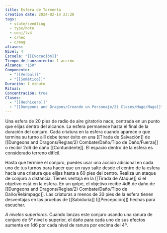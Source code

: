 ```yaml
---
title: Esfera de Tormenta
creation date: 2024-02-14 23:20
tags:
  - state/seedling
  - type/note
  - conj/lv4
  - c/hec
  - c/mag
aliases: 
Nivel: 4
Escuela: "[[Evocación]]"
Tiempo_de_Lanzamiento: 1 acción
Alcance: "150"
Componente:
  - "[[Verbal]]"
  - "[[Somático]]"
Duración: 1 minuto
Ritual: 
Concentración: true
Clases:
  - "[[Hechicero]]"
  - "[[Dungeons and Dragons/Creando un Personaje/2) Clases/Mago/Mago]]"
---
```

Una esfera de 20 pies de radio de aire giratorio nace, centrada en un punto que elijas dentro del alcance. La esfera permanece hasta el final de la duración del conjuro. Cada criatura en la esfera cuando aparece o que termina su turno allí debe tener éxito en una [[Tirada de Salvación]] de [[Dungeons and Dragons/Reglas/2) Combate/Daño/Tipo de Daño/Fuerza]] o recibir 2d6 de daño [[Contundente]]. El espacio dentro de la esfera es considerado terreno difícil.

Hasta que termine el conjuro, puedes usar una acción adicional en cada uno de tus turnos para hacer que un rayo salte desde el centro de la esfera hacia una criatura que elijas hasta a 60 pies del centro. Realiza un ataque de conjuro a distancia. Tienes ventaja en la [[Tirada de Ataque]] si el objetivo está en la esfera. En un golpe, el objetivo recibe 4d6 de daño de [[Dungeons and Dragons/Reglas/2) Combate/Daño/Tipo de Daño/Relámpago]]. Las criaturas a menos de 30 pies de la esfera tienen desventajas en las pruebas de [[Sabiduría]] ([[Percepción]]) hechas para escuchar.

*A niveles superiores*. Cuando lanzas este conjuro usando una ranura de conjuro de 5° nivel o superior, el daño para cada uno de sus efectos aumenta en 1d6 por cada nivel de ranura por encima del 4º.